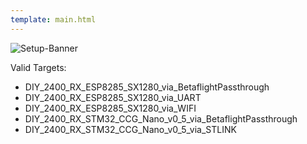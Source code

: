 ```yaml
---
template: main.html
---
```


![Setup-Banner](https://raw.githubusercontent.com/ExpressLRS/ExpressLRS-hardware/master/img/quick-start.png)

Valid Targets:

- DIY_2400_RX_ESP8285_SX1280_via_BetaflightPassthrough
- DIY_2400_RX_ESP8285_SX1280_via_UART
- DIY_2400_RX_ESP8285_SX1280_via_WIFI
- DIY_2400_RX_STM32_CCG_Nano_v0_5_via_BetaflightPassthrough
- DIY_2400_RX_STM32_CCG_Nano_v0_5_via_STLINK